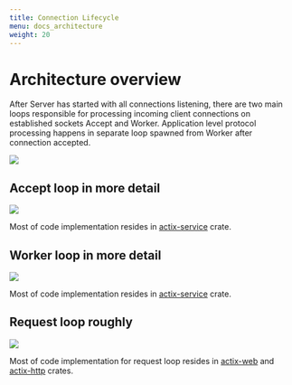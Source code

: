 ```yaml
---
title: Connection Lifecycle
menu: docs_architecture
weight: 20
---
```



# Architecture overview

After Server has started with all connections listening, there are two main loops responsible for processing incoming client connections on established sockets Accept and Worker. Application level protocol processing happens in separate loop spawned from Worker after connection accepted.

![](/img/diagrams/connection_overview.svg)

## Accept loop in more detail

![](/img/diagrams/connection_accept.svg)

Most of code implementation resides in [actix-service](https://crates.io/crates/actix-service) crate. 

## Worker loop in more detail

![](/img/diagrams/connection_worker.svg)

Most of code implementation resides in [actix-service](https://crates.io/crates/actix-service) crate. 

## Request loop roughly

![](/img/diagrams/connection_request.svg)

Most of code implementation for request loop resides in [actix-web](https://crates.io/crates/actix-web) and [actix-http](https://crates.io/crates/actix-http) crates. 